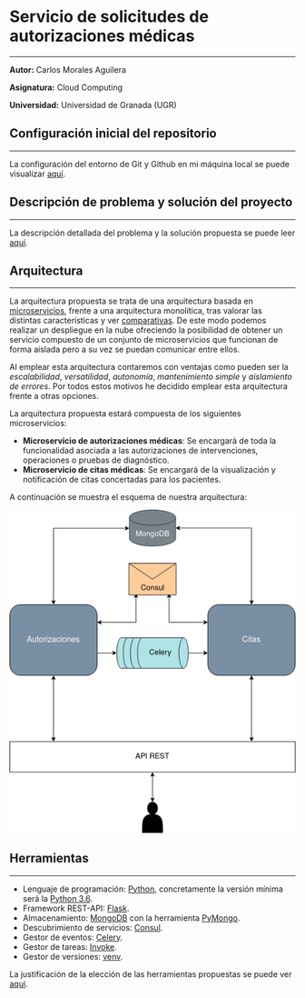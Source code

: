 # Servicio de solicitudes de autorizaciones médicas

---

**Autor:** Carlos Morales Aguilera

**Asignatura:** Cloud Computing

**Universidad:** Universidad de Granada (UGR)

## Configuración inicial del repositorio

---

La configuración del entorno de Git y Github en mi máquina local se puede visualizar [aquí](https://github.com/Carlosma7/CC-MedAuth/blob/main/doc/config_entorno.md).

## Descripción de problema y solución del proyecto

---

La descripción detallada del problema y la solución propuesta se puede leer [aquí](https://github.com/Carlosma7/CC-MedAuth/blob/main/doc/descripcion_problema.md).

## Arquitectura

---

La arquitectura propuesta se trata de una arquitectura basada en [microservicios](https://decidesoluciones.es/arquitectura-de-microservicios), frente a una arquitectura monolítica, tras valorar las distintas características y ver [comparativas](https://www.chakray.com/es/devops-arquitectura-monolitica-vs-microservicios/). De este modo podemos realizar un despliegue en la nube ofreciendo la posibilidad de obtener un servicio compuesto de un conjunto de microservicios que funcionan de forma aislada pero a su vez se puedan comunicar entre ellos.

Al emplear esta arquitectura contaremos con ventajas como pueden ser la *escalabilidad*, *versatilidad*, *autonomía*, *mantenimiento simple* y *aislamiento de errores*. Por todos estos motivos he decidido emplear esta arquitectura frente a otras opciones.

La arquitectura propuesta estará compuesta de los siguientes microservicios:

*  **Microservicio de autorizaciones médicas**: Se encargará de toda la funcionalidad asociada a las autorizaciones de intervenciones, operaciones o pruebas de diagnóstico.
*  **Microservicio de citas médicas**: Se encargará de la visualización y notificación de citas concertadas para los pacientes.

A continuación se muestra el esquema de nuestra arquitectura: 

![Arquitectura de microservicios](./doc/img/arquitectura.png "Arquitectura de microservicios")

## Herramientas

---

* Lenguaje de programación: [Python](https://www.python.org/), concretamente la versión mínima será la [Python 3.6](https://www.python.org/downloads/release/python-360/).
* Framework REST-API: [Flask](https://flask.palletsprojects.com/en/1.1.x/).
* Almacenamiento: [MongoDB](https://www.mongodb.com/es) con la herramienta [PyMongo](https://pymongo.readthedocs.io/en/stable/).
* Descubrimiento de servicios: [Consul](https://www.consul.io/).
* Gestor de eventos: [Celery](https://docs.celeryproject.org/en/stable/).
* Gestor de tareas: [Invoke](http://www.pyinvoke.org/).
* Gestor de versiones: [venv](https://docs.python.org/3/library/venv.html).

La justificación de la elección de las herramientas propuestas se puede ver [aquí](https://github.com/Carlosma7/CC-MedAuth/blob/main/doc/justificacion_herramientas.md).
